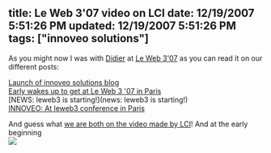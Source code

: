 title: Le Web 3'07 video on LCI
date: 12/19/2007 5:51:26 PM
updated: 12/19/2007 5:51:26 PM
tags: ["innoveo solutions"]
---
As you might now I was with [Didier](http://www.didierbeck.com/) at [Le Web 3'07](http://www.leweb3.com/) as you can read it on our different posts:

[Launch of innoveo solutions blog](http://weblogs.asp.net/lkempe/archive/2007/12/11/launch-of-innoveo-solutions-blog.aspx "Launch of innoveo solutions blog")  
[Early wakes up to get at Le Web 3 '07 in Paris](http://weblogs.asp.net/lkempe/archive/2007/12/11/early-wakes-up-to-get-at-le-web-3-07-in-paris.aspx "Early wakes up to get at Le Web 3 '07 in Paris")  
[NEWS: leweb3 is starting!](news: leweb3 is starting!)  
[INNOVEO: At leweb3 conference in Paris](http://www.didierbeck.com/2007/12/innoveo-at-leweb3-conference-in-paris.php)

And guess what [we are both on the video made by LCI](http://tf1.lci.fr/infos/podcast/pleinecran/0,,3652766,00-plein-ecran-decembre-special-leweb3-.html)! And at the early beginning  
![](http://farm3.static.flickr.com/2025/2121733325_bb2b0c2cbc_o.jpg)
